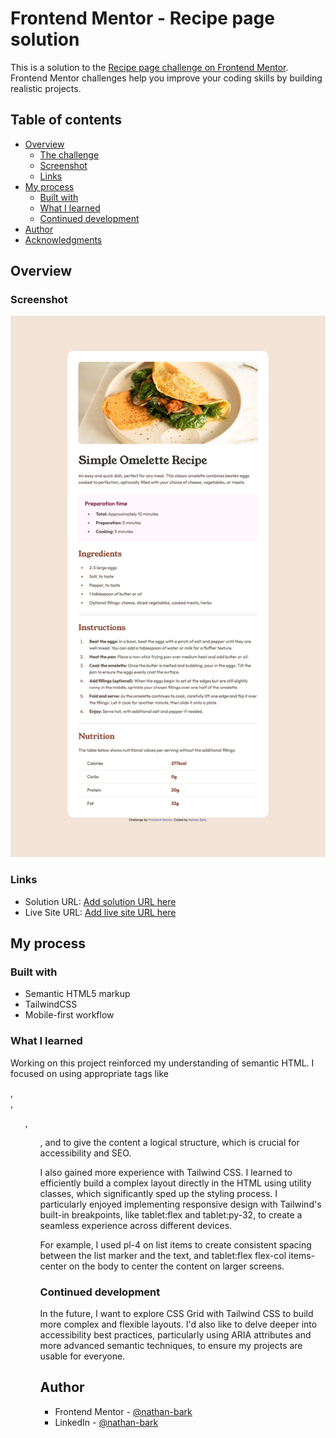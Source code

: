 # Frontend Mentor - Recipe page solution

This is a solution to the [Recipe page challenge on Frontend Mentor](https://www.frontendmentor.io/challenges/recipe-page-KiTsR8QQKm). Frontend Mentor challenges help you improve your coding skills by building realistic projects. 

## Table of contents

- [Overview](#overview)
  - [The challenge](#the-challenge)
  - [Screenshot](#screenshot)
  - [Links](#links)
- [My process](#my-process)
  - [Built with](#built-with)
  - [What I learned](#what-i-learned)
  - [Continued development](#continued-development)
- [Author](#author)
- [Acknowledgments](#acknowledgments)

## Overview

### Screenshot

![](./assets/images/screenshot.png)

### Links

- Solution URL: [Add solution URL here](https://github.com/nathan-bark/recipe-page)
- Live Site URL: [Add live site URL here](https://nathan-bark.github.io/recipe-page/)

## My process

### Built with

- Semantic HTML5 markup
- TailwindCSS
- Mobile-first workflow

### What I learned

Working on this project reinforced my understanding of semantic HTML. I focused on using appropriate tags like <main>, <section>, <ul>, <ol>, and <table> to give the content a logical structure, which is crucial for accessibility and SEO.

I also gained more experience with Tailwind CSS. I learned to efficiently build a complex layout directly in the HTML using utility classes, which significantly sped up the styling process. I particularly enjoyed implementing responsive design with Tailwind's built-in breakpoints, like tablet:flex and tablet:py-32, to create a seamless experience across different devices.

For example, I used pl-4 on list items to create consistent spacing between the list marker and the text, and tablet:flex flex-col items-center on the body to center the content on larger screens.

### Continued development

In the future, I want to explore CSS Grid with Tailwind CSS to build more complex and flexible layouts. I'd also like to delve deeper into accessibility best practices, particularly using ARIA attributes and more advanced semantic techniques, to ensure my projects are usable for everyone.


## Author

- Frontend Mentor - [@nathan-bark](https://www.frontendmentor.io/profile/nathan-bark)
- LinkedIn - [@nathan-bark](https://www.linkedin.com/in/nathan-bark/)
